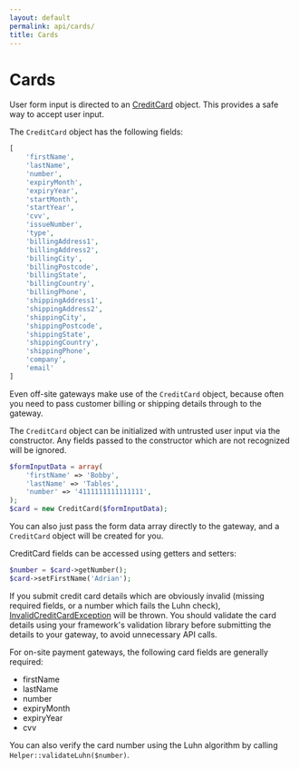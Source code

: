 ```yaml
---
layout: default
permalink: api/cards/
title: Cards
---
```


Cards
=====

User form input is directed to an [CreditCard](https://github.com/thephpleague/omnipay-common/blob/master/src/Common/CreditCard.php)
object. This provides a safe way to accept user input.

The `CreditCard` object has the following fields:

~~~ php
[
    'firstName',
    'lastName',
    'number',
    'expiryMonth',
    'expiryYear',
    'startMonth',
    'startYear',
    'cvv',
    'issueNumber',
    'type',
    'billingAddress1',
    'billingAddress2',
    'billingCity',
    'billingPostcode',
    'billingState',
    'billingCountry',
    'billingPhone',
    'shippingAddress1',
    'shippingAddress2',
    'shippingCity',
    'shippingPostcode',
    'shippingState',
    'shippingCountry',
    'shippingPhone',
    'company',
    'email'
]
~~~

Even off-site gateways make use of the `CreditCard` object, because often you need to pass
customer billing or shipping details through to the gateway.

The `CreditCard` object can be initialized with untrusted user input via the constructor.
Any fields passed to the constructor which are not recognized will be ignored.

~~~ php
$formInputData = array(
    'firstName' => 'Bobby',
    'lastName' => 'Tables',
    'number' => '4111111111111111',
);
$card = new CreditCard($formInputData);
~~~

You can also just pass the form data array directly to the gateway, and a `CreditCard` object
will be created for you.

CreditCard fields can be accessed using getters and setters:

~~~ php
$number = $card->getNumber();
$card->setFirstName('Adrian');
~~~

If you submit credit card details which are obviously invalid (missing required fields, or a number
which fails the Luhn check), [InvalidCreditCardException](https://github.com/thephpleague/omnipay-common/blob/master/src/Common/Exception/InvalidCreditCardException.php)
will be thrown.  You should validate the card details using your framework's validation library
before submitting the details to your gateway, to avoid unnecessary API calls.

For on-site payment gateways, the following card fields are generally required:

* firstName
* lastName
* number
* expiryMonth
* expiryYear
* cvv

You can also verify the card number using the Luhn algorithm by calling `Helper::validateLuhn($number)`.
